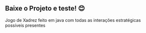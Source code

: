 ## Baixe o Projeto e teste! 😊
Jogo de Xadrez feito em java com todas as interações estratégicas possíveis presentes 
